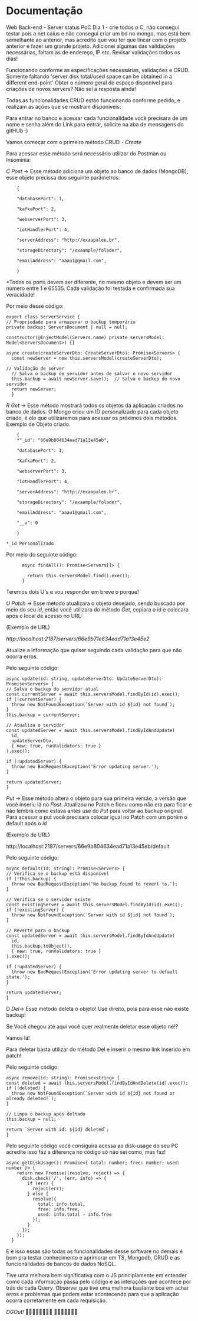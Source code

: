 # Documentação
Web Back-end - Server status PoC
Dia 1 - crie todos o C, não consegui testar pois a net caius e não consegui criar um bd no mongo, mas está bem semelhante ao anterior, mas acredito que vou ter que lincar com o projeto anterior e fazer um grande projeto. Adicionei algumas das validações necessárias, faltam as de endereço, IP etc. Revisar validações todos os dias!  

Funcionando conforme as especificações necessárias, validações e CRUD.
Somente faltando 'server disk total/used space can be obtained in a different end-point'
                 Obter o número geral de espaço disponivel para criações de novos servers? Não sei a resposta ainda!

Todas as funcionalidades CRUD estão funcionando conforme pedido, e realizam as ações que se mostram disponiveis:

Para entrar no banco e acessar cada funcionalidade você precisara de um nome e senha além do Link para entrar, solicite na aba de mensagens do gitHUb :)

Vamos começar com o primeiro método CRUD -
        *Create*

Para acessar esse método será necessário utilizar do Postman ou Insominia:

*C*
_Post_ -> Esse método adiciona um objeto ao banco de dados (MongoDB), esse objeto precissa dos seguinte parâmetros:

        {
        
        "databasePort": 1,
        
        "kafkaPort": 2,
        
        "webserverPort": 3,
        
        "iotHandlerPort": 4,
        
        "serverAddress": "http://exaapaleu.br",
        
        "storageDirectory": "/exaample/folader",
        
        "emailAddress": "aaau1@gmail.com",
        
        }

*Todos os ports devem ser diferente, no mesmo objeto e devem ser um número entre 1 e 65535.
Cada validação foi testada e confirmada sua veracidade!

  Por meio desse código:
  
    export class ServerService {
    // Propriedade para armazenar o backup temporário
    private backup: ServersDocument | null = null;
  
    constructor(@InjectModel(Servers.name) private serversModel: Model<ServersDocument>) {}
  
    async create(createServerDto: CreateServerDto): Promise<Servers> {
      const newServer = new this.serversModel(createServerDto);
    
    // Validação de server
      // Salva o backup do servidor antes de salvar o novo servidor
      this.backup = await newServer.save();  // Salva o backup do novo servidor
      return newServer;
      }
  
*R*
_Get_ -> Esse método mostrará todos os objetos da aplicação criados no banco de dados.
O Mongo criou um ID personalizado para cada objeto criado, é ele que utilizaremos para acessar os próximos dois métodos. 
Exemplo de Objeto criado.


        {
        *"_id": "66e9b804634ead71a13e45eb",
        
        "databasePort": 1,
        
        "kafkaPort": 2,
        
        "webserverPort": 3,
        
        "iotHandlerPort": 4,
        
        "serverAddress": "http://exaapaleu.br",
        
        "storageDirectory": "/exaample/folader",
        
        "emailAddress": "aaau1@gmail.com",
        
        "__v": 0
        
        }
        
    *_id Personalizado

  Por meio do seguinte código:
          
          async findAll(): Promise<Servers[]> {
          
            return this.serversModel.find().exec();
          }

Teremos dois U's e vou responder em breve o porque!

*U*
_Patch_ -> Esse método atualizara o objeto desejado, sendo buscado por meio do seu *id*, então você utilizara do método _Get_, copiara o id e colocara após o local de acesso no URL:

(Exemplo de URL)

_http://localhost:2187/servers/66e9b71e634ead71a13e45e2_

Atualize a informação que quiser seguindo cada validação para que não ocorra erros.

Pelo seguinte código:

    async update(id: string, updateServerDto: UpdateServerDto): Promise<Servers> {
    // Salva o backup do servidor atual
    const currentServer = await this.serversModel.findById(id).exec();
    if (!currentServer) {
      throw new NotFoundException(`Server with id ${id} not found`);
    }
    this.backup = currentServer;

    // Atualiza o servidor
    const updatedServer = await this.serversModel.findByIdAndUpdate(
      id,
      updateServerDto,
      { new: true, runValidators: true }
    ).exec();

    if (!updatedServer) {
      throw new BadRequestException('Error updating server.');
    }

    return updatedServer;
    }
    
_Put_ -> Esse método altera o objeto para sua primeira versão, a versão que você inseriu lá no _Post_. Atualizou no Patch e ficou como não era para ficar e não lembra como estava antes use do _Put_ para voltar ao backup original.
Para acessar o put você precisara colocar igual no Patch com um porém o default após o _id_

(Exemplo de URL)

http://localhost:2187/servers/66e9b804634ead71a13e45eb/default

Pelo seguinte código:

    async default(id: string): Promise<Servers> {
    // Verifica se o backup está disponível
    if (!this.backup) {
      throw new BadRequestException('No backup found to revert to.');
    }

    // Verifica se o servidor existe
    const existingServer = await this.serversModel.findById(id).exec();
    if (!existingServer) {
      throw new NotFoundException(`Server with id ${id} not found`);
    }

    // Reverte para o backup
    const updatedServer = await this.serversModel.findByIdAndUpdate(
      id,
      this.backup.toObject(),
      { new: true, runValidators: true }
    ).exec();

    if (!updatedServer) {
      throw new BadRequestException('Error updating server to default state.');
    }

    return updatedServer;
    }
    
D
_Del_-> Esse método deleta o objeto! Use direito, pois para esse não existe backup!

Se Você chegou até aqui você quer realmente deletar esse objeto né!?

Vamos lá!

Para deletar basta utilizar do método Del e inserir o mesmo link inserido em patch!

Pelo seguinte código:

    async remove(id: string): Promise<string> {
    const deleted = await this.serversModel.findByIdAndDelete(id).exec();
    if (!deleted) {
      throw new NotFoundException(`Server with id ${id} not found or already deleted!`);
    }

    // Limpa o backup após deltado
    this.backup = null;
    
    return `Server with id: ${id} deleted`;
    }

Pelo seguinte código você consiguira acessa ao disk-usage do seu PC acredite isso faz a diferença no código só não sei como, mas faz!

    async getDiskUsage(): Promise<{ total: number; free: number; used: number }> {
        return new Promise((resolve, reject) => {
          disk.check('/', (err, info) => {
            if (err) {
              reject(err);
            } else {
              resolve({
                total: info.total,
                free: info.free,
                used: info.total - info.free
              });
            }
          });
        });
      }
    
E è isso essas são todas as funcionalidades desse software no demais é bom pra testar conhecimento e aprimorar em TS, Mongodb, CRUD e as funcionalidades de bancos de dados NoSQL.

Tive uma melhora bem significativa com o JS principlamente em entender como cada informação passa pelo código e as interações que acontece por trás de cada Query.
Observei que tive uma melhora bastante boa em achar erros e problemas que podem estar acontecendo para que a aplicação ocorra corretamente em cada requisição.

*_DGOut!_*
🤠🤠🤠🤠🤠🤠🤠🤠 🤠🤠🤠🤠🤠🤠🤠 
